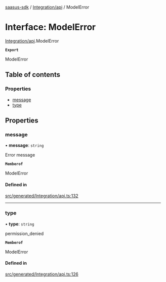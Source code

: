 [saasus-sdk](../README.md) / [Integration/api](../modules/Integration_api.md) / ModelError

# Interface: ModelError

[Integration/api](../modules/Integration_api.md).ModelError

**`Export`**

ModelError

## Table of contents

### Properties

- [message](Integration_api.ModelError.md#message)
- [type](Integration_api.ModelError.md#type)

## Properties

### message

• **message**: `string`

Error message

**`Memberof`**

ModelError

#### Defined in

[src/generated/Integration/api.ts:132](https://github.com/saasus-platform/saasus-sdk-javascript/blob/c6c266c/src/generated/Integration/api.ts#L132)

___

### type

• **type**: `string`

permission_denied

**`Memberof`**

ModelError

#### Defined in

[src/generated/Integration/api.ts:126](https://github.com/saasus-platform/saasus-sdk-javascript/blob/c6c266c/src/generated/Integration/api.ts#L126)
